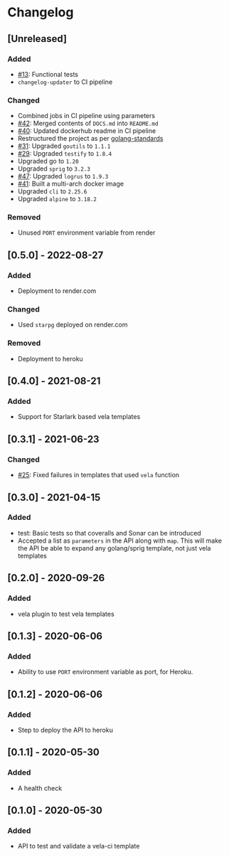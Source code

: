 # Changelog

## [Unreleased]
### Added
- [#13](https://github.com/devatherock/vela-template-tester/issues/13): Functional tests
- `changelog-updater` to CI pipeline

### Changed
- Combined jobs in CI pipeline using parameters
- [#42](https://github.com/devatherock/vela-template-tester/issues/42): Merged contents of `DOCS.md` into `README.md`
- [#40](https://github.com/devatherock/vela-template-tester/issues/40): Updated dockerhub readme in CI pipeline
- Restructured the project as per [golang-standards](https://github.com/golang-standards/project-layout)
- [#31](https://github.com/devatherock/vela-template-tester/issues/31): Upgraded `goutils` to `1.1.1`
- [#29](https://github.com/devatherock/vela-template-tester/issues/29): Upgraded `testify` to `1.8.4`
- Upgraded go to `1.20`
- Upgraded `sprig` to `3.2.3`
- [#47](https://github.com/devatherock/vela-template-tester/issues/47): Upgraded `logrus` to `1.9.3`
- [#41](https://github.com/devatherock/vela-template-tester/issues/41): Built a multi-arch docker image
- Upgraded `cli` to `2.25.6`
- Upgraded `alpine` to `3.18.2`

### Removed
- Unused `PORT` environment variable from render

## [0.5.0] - 2022-08-27
### Added
- Deployment to render.com

### Changed
- Used `starpg` deployed on render.com

### Removed
- Deployment to heroku

## [0.4.0] - 2021-08-21
### Added
- Support for Starlark based vela templates

## [0.3.1] - 2021-06-23
### Changed
- [#25](https://github.com/devatherock/vela-template-tester/issues/25): Fixed failures in templates that used `vela` function

## [0.3.0] - 2021-04-15
### Added
- test: Basic tests so that coveralls and Sonar can be introduced
- Accepted a list as `parameters` in the API along with `map`. This will make the API be able to expand any golang/sprig template, not just vela templates

## [0.2.0] - 2020-09-26
### Added
- vela plugin to test vela templates

## [0.1.3] - 2020-06-06
### Added
- Ability to use `PORT` environment variable as port, for Heroku.

## [0.1.2] - 2020-06-06
### Added
- Step to deploy the API to heroku

## [0.1.1] - 2020-05-30
### Added
- A health check

## [0.1.0] - 2020-05-30
### Added
- API to test and validate a vela-ci template
